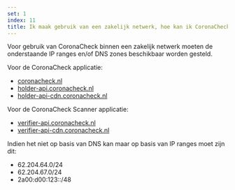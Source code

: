 ```yaml
---
set: 1
index: 11
title: Ik maak gebruik van een zakelijk netwerk, hoe kan ik CoronaCheck toch gebruiken?
---
```

Voor gebruik van CoronaCheck binnen een zakelijk netwerk moeten de onderstaande IP ranges en/of DNS zones beschikbaar worden gesteld.

Voor de CoronaCheck applicatie:    
- [coronacheck.nl](http://coronacheck.nl)    
- [holder-api.coronacheck.nl](http://holder-api.coronacheck.nl)    
- [holder-api-cdn.coronacheck.nl](http://holder-api-cdn.coronacheck.nl)

Voor de CoronaCheck Scanner applicatie:    
- [verifier-api.coronacheck.nl](http://verifier-api.coronacheck.nl)    
- [verifier-api-cdn.coronacheck.nl](http://verifier-api-cdn.coronacheck.nl)

Indien het niet op basis van DNS kan maar op basis van IP ranges moet zijn dit:    
- 62.204.64.0/24    
- 62.204.67.0/24    
- 2a00:d00:123::/48
